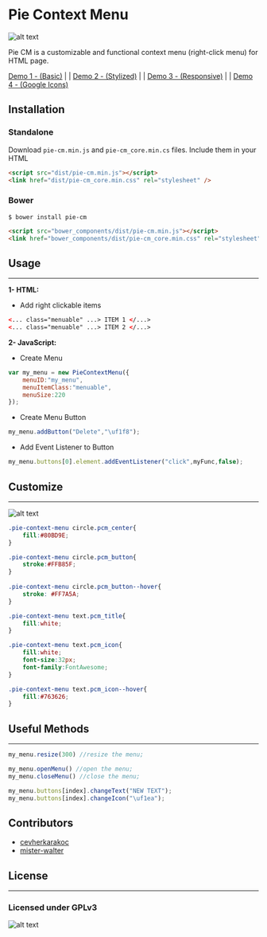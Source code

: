 # Pie Context Menu

![alt text](./images/demo2.gif " Demo Gif " )

Pie CM is a customizable and functional context menu (right-click menu) for HTML page.

[Demo 1 - (Basic)](https://rawgit.com/cevherkarakoc/Pie-Context-Menu/master/examples/example1.html) | | 
[Demo 2 - (Stylized)](https://rawgit.com/cevherkarakoc/Pie-Context-Menu/master/examples/example2.html) | | 
[Demo 3 - (Responsive)](https://rawgit.com/cevherkarakoc/Pie-Context-Menu/master/examples/example3.html) | | 
[Demo 4 - (Google Icons)](https://rawgit.com/cevherkarakoc/Pie-Context-Menu/master/examples/example4.html)

## Installation ##

### Standalone
Download `pie-cm.min.js` and `pie-cm_core.min.cs` files.
Include them in your HTML

```html
<script src="dist/pie-cm.min.js"></script>
<link href="dist/pie-cm_core.min.css" rel="stylesheet" />
```

### Bower
```
$ bower install pie-cm
```

```html
<script src="bower_components/dist/pie-cm.min.js"></script>
<link href="bower_components/dist/pie-cm_core.min.css" rel="stylesheet" />
```

## Usage ##
-----------

**1- HTML:**

* Add right clickable items
```html
<... class="menuable" ...> ITEM 1 </...>
<... class="menuable" ...> ITEM 2 </...>
```

**2- JavaScript:**



* Create Menu
```javascript
var my_menu = new PieContextMenu({
    menuID:"my_menu",
    menuItemClass:"menuable",
    menuSize:220
});
```

* Create Menu Button
```javascript
my_menu.addButton("Delete","\uf1f8");
```

* Add Event Listener to Button
```javascript
my_menu.buttons[0].element.addEventListener("click",myFunc,false);
```

## Customize ##
-----------

![alt text](./images/colorful.PNG " Colorful Sample " )
```css
.pie-context-menu circle.pcm_center{
    fill:#80BD9E;
}

.pie-context-menu circle.pcm_button{
    stroke:#FFB85F;
}
    
.pie-context-menu circle.pcm_button--hover{
    stroke: #FF7A5A;
}

.pie-context-menu text.pcm_title{
    fill:white;
}

.pie-context-menu text.pcm_icon{
    fill:white;
    font-size:32px;
    font-family:FontAwesome;
}

.pie-context-menu text.pcm_icon--hover{
    fill:#763626;
}
```

## Useful Methods ##
-----------

```javascript
my_menu.resize(300) //resize the menu;

my_menu.openMenu() //open the menu;
my_menu.closeMenu() //close the menu;

my_menu.buttons[index].changeText("NEW TEXT");
my_menu.buttons[index].changeIcon("\uf1ea");


```
## Contributors ##
* [cevherkarakoc](https://github.com/cevherkarakoc)
* [mister-walter](https://github.com/mister-walter)

## License ##
-----------
### Licensed under GPLv3
![alt text](https://www.gnu.org/graphics/gplv3-127x51.png " GPLv3 " )
